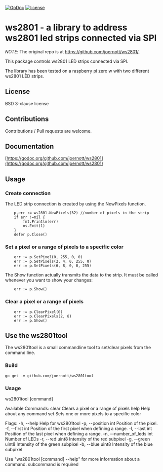 [![GoDoc](https://godoc.org/github.com/joernott/ws2801?status.svg)](https://godoc.org/github.com/joernott/ws2801) [![license](https://img.shields.io/badge/license-BSD%203--clause-blue.svg)](https://github.com/joernott/ws2801/LICENSE)
# ws2801 - a library to address ws2801 led strips connected via SPI

*NOTE*: The original repo is at https://github.com/joernott/ws2801/.

This package controls ws2801 LED strips connected via SPI.

The library has been tested on a raspberry pi zero w with two different ws2801
LED strips.

## License
BSD 3-clause license

## Contributions
Contributions / Pull requests are welcome.

## Documentation
[https://godoc.org/github.com/joernott/ws2801](https://godoc.org/github.com/joernott/ws2801)

## Usage

### Create connection
The LED strip connection is created by using the NewPixels function.
```
	p,err := ws2801.NewPixels(32) //number of pixels in the strip
	if err !=nil {
		fmt.Println(err)
		os.Exit(1)
	}
	defer p.Close()
```
### Set a pixel or a range of pixels to a specific color
```
	err := p.SetPixel(0, 255, 0, 0)
	err := p.SetPixels(2, 4, 0, 255, 0)
	err := p.SetPixels(6, 8, 0, 0, 255)
```

The Show function actually transmits the data to the strip. It must be called
whenever you want to show your changes:
```
	err := p.Show()
```

### Clear a pixel or a range of pixels
```
	err := p.ClearPixel(0)
	err := p.ClearPixels(2, 8)
	err := p.Show()
```

## Use the ws2801tool
The ws2801tool is a small commandline tool to set/clear pixels from the command
line.

### Build
```
go get -v github.com/joernott/ws2801tool
```

### Usage
ws2801tool [command]

Available Commands:
  clear       Clears a pixel or a range of pixels
  help        Help about any command
  set         Sets one or more pixels to a specific color

Flags:
  -h, --help                 Help for ws2801tool
  -p, --position int         Position of the pixel.
  -f, --first int            Position of the first pixel when defining a range.
  -l, --last int             Position of the last pixel when defining a range.
  -n, --number_of_leds int   Number of LEDs
  -r, --red uint8            Intensity of the red subpixel
  -g, --green uint8          Intensity of the green subpixel
  -b, --blue uint8           Intensity of the blue subpixel

Use "ws2801tool [command] --help" for more information about a command.
subcommand is required
